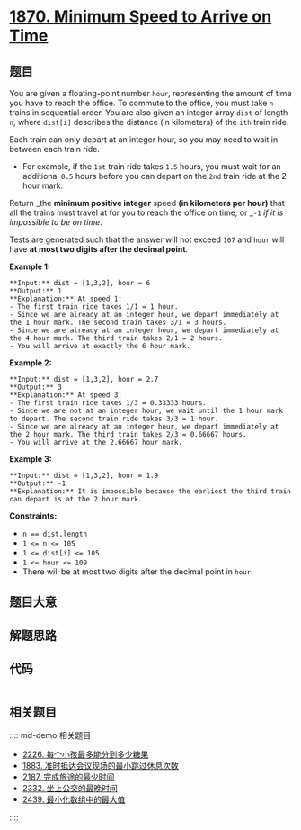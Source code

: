 # [1870. Minimum Speed to Arrive on Time](https://leetcode.com/problems/minimum-speed-to-arrive-on-time)

## 题目

You are given a floating-point number `hour`, representing the amount of time
you have to reach the office. To commute to the office, you must take `n`
trains in sequential order. You are also given an integer array `dist` of
length `n`, where `dist[i]` describes the distance (in kilometers) of the
`ith` train ride.

Each train can only depart at an integer hour, so you may need to wait in
between each train ride.

  * For example, if the `1st` train ride takes `1.5` hours, you must wait for an additional `0.5` hours before you can depart on the `2nd` train ride at the 2 hour mark.

Return _the **minimum positive integer** speed **(in kilometers per hour)**
that all the trains must travel at for you to reach the office on time, or
_`-1` _if it is impossible to be on time_.

Tests are generated such that the answer will not exceed `107` and `hour` will
have **at most two digits after the decimal point**.



**Example 1:**

    
    
    **Input:** dist = [1,3,2], hour = 6
    **Output:** 1
    **Explanation:** At speed 1:
    - The first train ride takes 1/1 = 1 hour.
    - Since we are already at an integer hour, we depart immediately at the 1 hour mark. The second train takes 3/1 = 3 hours.
    - Since we are already at an integer hour, we depart immediately at the 4 hour mark. The third train takes 2/1 = 2 hours.
    - You will arrive at exactly the 6 hour mark.
    

**Example 2:**

    
    
    **Input:** dist = [1,3,2], hour = 2.7
    **Output:** 3
    **Explanation:** At speed 3:
    - The first train ride takes 1/3 = 0.33333 hours.
    - Since we are not at an integer hour, we wait until the 1 hour mark to depart. The second train ride takes 3/3 = 1 hour.
    - Since we are already at an integer hour, we depart immediately at the 2 hour mark. The third train takes 2/3 = 0.66667 hours.
    - You will arrive at the 2.66667 hour mark.
    

**Example 3:**

    
    
    **Input:** dist = [1,3,2], hour = 1.9
    **Output:** -1
    **Explanation:** It is impossible because the earliest the third train can depart is at the 2 hour mark.
    



**Constraints:**

  * `n == dist.length`
  * `1 <= n <= 105`
  * `1 <= dist[i] <= 105`
  * `1 <= hour <= 109`
  * There will be at most two digits after the decimal point in `hour`.


## 题目大意

## 解题思路

## 代码

```javascript

```

## 相关题目

:::: md-demo 相关题目
- [2226. 每个小孩最多能分到多少糖果](https://leetcode.com/problems/maximum-candies-allocated-to-k-children)
- [1883. 准时抵达会议现场的最小跳过休息次数](https://leetcode.com/problems/minimum-skips-to-arrive-at-meeting-on-time)
- [2187. 完成旅途的最少时间](https://leetcode.com/problems/minimum-time-to-complete-trips)
- [2332. 坐上公交的最晚时间](https://leetcode.com/problems/the-latest-time-to-catch-a-bus)
- [2439. 最小化数组中的最大值](https://leetcode.com/problems/minimize-maximum-of-array)

::::

